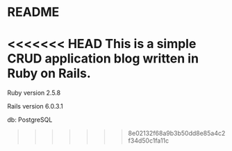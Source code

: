 # README
<<<<<<< HEAD
This is a simple CRUD application blog written in Ruby on Rails.
=======
Ruby version 2.5.8

Rails version 6.0.3.1

db: PostgreSQL
>>>>>>> 8e02132f68a9b3b50dd8e85a4c2f34d50c1fa11c
